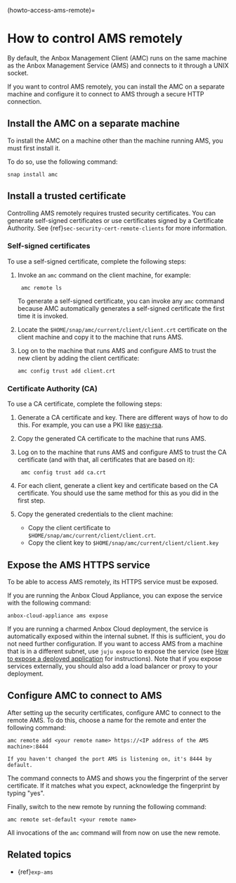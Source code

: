 (howto-access-ams-remote)=
# How to control AMS remotely

By default, the Anbox Management Client (AMC) runs on the same machine as the Anbox Management Service (AMS) and connects to it through a UNIX socket.

If you want to control AMS remotely, you can install the AMC on a separate machine and configure it to connect to AMS through a secure HTTP connection.

## Install the AMC on a separate machine

To install the AMC on a machine other than the machine running AMS, you must first install it.

To do so, use the following command:

    snap install amc

## Install a trusted certificate

Controlling AMS remotely requires trusted security certificates. You can generate self-signed certificates or use certificates signed by a Certificate Authority. See {ref}`sec-security-cert-remote-clients` for more information.

### Self-signed certificates

To use a self-signed certificate, complete the following steps:

1. Invoke an `amc` command on the client machine, for example:

        amc remote ls

    To generate a self-signed certificate, you can invoke any `amc` command because AMC automatically generates a self-signed certificate the first time it is invoked.

2. Locate the `$HOME/snap/amc/current/client/client.crt` certificate on the client machine and copy it to the machine that runs AMS.
3. Log on to the machine that runs AMS and configure AMS to trust the new client by adding the client certificate:

   ```
   amc config trust add client.crt
   ```

### Certificate Authority (CA)

To use a CA certificate, complete the following steps:

1. Generate a CA certificate and key. There are different ways of how to do this. For example, you can use a PKI like [easy-rsa](https://github.com/OpenVPN/easy-rsa).
2. Copy the generated CA certificate to the machine that runs AMS.
3. Log on to the machine that runs AMS and configure AMS to trust the CA certificate (and with that, all certificates that are based on it):

        amc config trust add ca.crt
4. For each client, generate a client key and certificate based on the CA certificate. You should use the same method for this as you did in the first step.
5. Copy the generated credentials to the client machine:

   * Copy the client certificate to `$HOME/snap/amc/current/client/client.crt`.
   * Copy the client key to `$HOME/snap/amc/current/client/client.key`

## Expose the AMS HTTPS service

To be able to access AMS remotely, its HTTPS service must be exposed.

If you are running the Anbox Cloud Appliance, you can expose the service with the following command:

    anbox-cloud-appliance ams expose

If you are running a charmed Anbox Cloud deployment, the service is automatically exposed within the internal subnet. If this is sufficient, you do not need further configuration. If you want to access AMS from a machine that is in a different subnet, use `juju expose` to expose the service (see [How to expose a deployed application](https://juju.is/docs/olm/expose-a-deployed-application) for instructions). Note that if you expose services externally, you should also add a load balancer or proxy to your deployment.

## Configure AMC to connect to AMS

After setting up the security certificates, configure AMC to connect to the remote AMS. To do this, choose a name for the remote and enter the following command:

    amc remote add <your remote name> https://<IP address of the AMS machine>:8444

```{tip}
If you haven't changed the port AMS is listening on, it's 8444 by default.
```

The command connects to AMS and shows you the fingerprint of the server certificate. If it matches what you expect, acknowledge the fingerprint by typing "yes".

Finally, switch to the new remote by running the following command:

    amc remote set-default <your remote name>

All invocations of the `amc` command will from now on use the new remote.

## Related topics

* {ref}`exp-ams`
